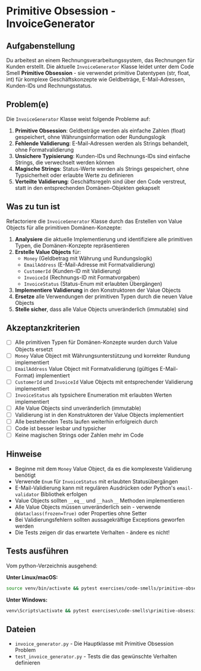 # Primitive Obsession - InvoiceGenerator

## Aufgabenstellung

Du arbeitest an einem Rechnungsverarbeitungssystem, das Rechnungen für Kunden erstellt. Die aktuelle `InvoiceGenerator` Klasse leidet unter dem Code Smell **Primitive Obsession** - sie verwendet primitive Datentypen (str, float, int) für komplexe Geschäftskonzepte wie Geldbeträge, E-Mail-Adressen, Kunden-IDs und Rechnungsstatus.

## Problem(e)

Die `InvoiceGenerator` Klasse weist folgende Probleme auf:

1. **Primitive Obsession**: Geldbeträge werden als einfache Zahlen (float) gespeichert, ohne Währungsinformation oder Rundungslogik
2. **Fehlende Validierung**: E-Mail-Adressen werden als Strings behandelt, ohne Formatvalidierung
3. **Unsichere Typisierung**: Kunden-IDs und Rechnungs-IDs sind einfache Strings, die verwechselt werden können
4. **Magische Strings**: Status-Werte werden als Strings gespeichert, ohne Typsicherheit oder erlaubte Werte zu definieren
5. **Verteilte Validierung**: Geschäftsregeln sind über den Code verstreut, statt in den entsprechenden Domänen-Objekten gekapselt

## Was zu tun ist

Refactoriere die `InvoiceGenerator` Klasse durch das Erstellen von Value Objects für alle primitiven Domänen-Konzepte:

1. **Analysiere** die aktuelle Implementierung und identifiziere alle primitiven Typen, die Domänen-Konzepte repräsentieren
2. **Erstelle Value Objects** für:
   - `Money` (Geldbetrag mit Währung und Rundungslogik)
   - `EmailAddress` (E-Mail-Adresse mit Formatvalidierung)
   - `CustomerId` (Kunden-ID mit Validierung)
   - `InvoiceId` (Rechnungs-ID mit Formatvorgaben)
   - `InvoiceStatus` (Status-Enum mit erlaubten Übergängen)
3. **Implementiere Validierung** in den Konstruktoren der Value Objects
4. **Ersetze** alle Verwendungen der primitiven Typen durch die neuen Value Objects
5. **Stelle sicher**, dass alle Value Objects unveränderlich (immutable) sind

## Akzeptanzkriterien

- [ ] Alle primitiven Typen für Domänen-Konzepte wurden durch Value Objects ersetzt
- [ ] `Money` Value Object mit Währungsunterstützung und korrekter Rundung implementiert
- [ ] `EmailAddress` Value Object mit Formatvalidierung (gültiges E-Mail-Format) implementiert
- [ ] `CustomerId` und `InvoiceId` Value Objects mit entsprechender Validierung implementiert
- [ ] `InvoiceStatus` als typsichere Enumeration mit erlaubten Werten implementiert
- [ ] Alle Value Objects sind unveränderlich (immutable)
- [ ] Validierung ist in den Konstruktoren der Value Objects implementiert
- [ ] Alle bestehenden Tests laufen weiterhin erfolgreich durch
- [ ] Code ist besser lesbar und typsicher
- [ ] Keine magischen Strings oder Zahlen mehr im Code

## Hinweise

- Beginne mit dem `Money` Value Object, da es die komplexeste Validierung benötigt
- Verwende `Enum` für `InvoiceStatus` mit erlaubten Statusübergängen
- E-Mail-Validierung kann mit regulären Ausdrücken oder Python's `email-validator` Bibliothek erfolgen
- Value Objects sollten `__eq__` und `__hash__` Methoden implementieren
- Alle Value Objects müssen unveränderlich sein - verwende `@dataclass(frozen=True)` oder Properties ohne Setter
- Bei Validierungsfehlern sollten aussagekräftige Exceptions geworfen werden
- Die Tests zeigen dir das erwartete Verhalten - ändere es nicht!

## Tests ausführen

Vom python-Verzeichnis ausgehend:

**Unter Linux/macOS:**
```bash
source venv/bin/activate && pytest exercises/code-smells/primitive-obsession/tests/ -v
```

**Unter Windows:**
```cmd
venv\Scripts\activate && pytest exercises\code-smells\primitive-obsession\tests\ -v
```

## Dateien

- `invoice_generator.py` - Die Hauptklasse mit Primitive Obsession Problem
- `test_invoice_generator.py` - Tests die das gewünschte Verhalten definieren